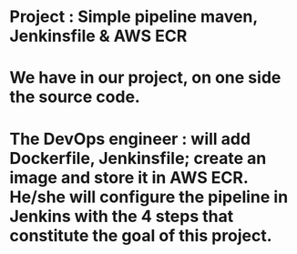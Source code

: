 # Project : Simple pipeline maven, Jenkinsfile & AWS ECR

# We have in our project, on one side the source code.
# The DevOps engineer : will add Dockerfile, Jenkinsfile; create an image and store it in AWS ECR. He/she will configure the pipeline in Jenkins with the 4 steps that constitute the goal of this project.